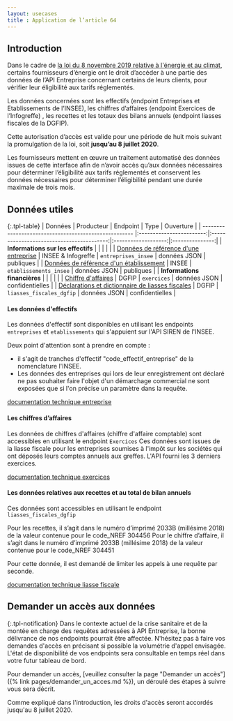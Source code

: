 ```yaml
---
layout: usecases
title : Application de l’article 64
---
```

## Introduction

Dans le cadre de [la loi du 8 novembre 2019 relative à l'énergie et au climat](https://www.legifrance.gouv.fr/affichTexteArticle.do;jsessionid=A814DF82C4C2339D1BA972DAF0487BD9.tplgfr44s_2?idArticle=JORFARTI000039356027&cidTexte=JORFTEXT000039355955&dateTexte=29990101&categorieLien=id), certains fournisseurs d’énergie ont le droit d’accéder à une partie des données de l’API Entreprise concernant certains de leurs clients, pour vérifier leur éligibilité aux tarifs réglementés.

Les données concernées sont les effectifs (endpoint Entreprises et Etablissements de l’INSEE), les chiffres d’affaires (endpoint Exercices de l’Infogreffe) , les recettes et les totaux des bilans annuels (endpoint liasses fiscales de la DGFIP).

Cette autorisation d’accès est valide pour une période de huit mois suivant la promulgation de la loi, soit **jusqu’au 8 juillet 2020**.

Les fournisseurs mettent en œuvre un traitement automatisé des données issues de cette interface afin de n’avoir accès qu’aux données nécessaires pour déterminer l’éligibilité aux tarifs réglementés et conservent les données nécessaires pour déterminer l’éligibilité pendant une durée maximale de trois mois.

## Données utiles

{:.tpl-table}
| Données                                              |        Producteur        |                 Endpoint                  |        Type         |    Ouverture    |
| ----------------------------------------------------- |:------------------------:|:-----------------------------------------:|:-------------------:|:---------------:|
| **Informations sur les effectifs**                            |                          |                                           |                     |                 |
| [Données de référence d'une entreprise](https://doc.entreprise.api.gouv.fr/?json#entreprises)                 |    INSEE & Infogreffe    |            `entreprises_insee`            |    données JSON     |    publiques    |
| [Données de référence d'un établissement](https://doc.entreprise.api.gouv.fr/?json#etablissements)               |          INSEE           |          `etablissements_insee`           |    données JSON     |    publiques    |
| **Informations financières**                          |                          |                                           |                     |                 |
| [Chiffre d'affaires](https://doc.entreprise.api.gouv.fr/?json#exercices)                                    |          DGFIP           |                `exercices`                |    données JSON     | confidentielles |
| [Déclarations et dictionnaire de liasses fiscales](https://doc.entreprise.api.gouv.fr/?json#les-d-clarations-des-liasses-fiscales)      |          DGFIP           |         `liasses_fiscales_dgfip`          |    données JSON     | confidentielles |


#### Les données d'effectifs

Les données d'effectif sont disponibles en utilisant les endpoints `entreprises` et `etablissements` qui s'appuient sur l'API SIREN de l'INSEE.

Deux point d'attention sont à prendre en compte :
- il s'agit de tranches d'effectif "code_effectif_entreprise"  de la nomenclature  l'INSEE.
- Les données des entreprises qui lors de leur enregistrement ont déclaré ne pas souhaiter faire l'objet d'un démarchage commercial ne sont exposées que si l'on précise un paramètre dans la requête.

[documentation technique entreprise](https://doc.entreprise.api.gouv.fr/#entreprises)

#### Les chiffres d’affaires

Les données de chiffres d'affaires (chiffre d'affaire comptable) sont accessibles en utilisant le endpoint `Exercices`
Ces données sont issues de la liasse fiscale pour les entreprises soumises à l'impôt sur les sociétés qui ont déposés leurs comptes annuels aux greffes.
L'API fourni les 3 derniers exercices.

[documentation technique exercices](https://doc.entreprise.api.gouv.fr/#exercices)

#### Les données relatives aux recettes et au total de bilan annuels
Ces données sont accessibles en utilisant le endpoint `liasses_fiscales_dgfip`

Pour les recettes, il s’agit dans le numéro d’imprimé 2033B (millésime 2018) de la valeur contenue pour le code_NREF 304456
Pour le chiffre d’affaire, il s’agit dans le numéro d’imprimé 2033B (millésime 2018) de la valeur contenue pour le code_NREF 304451

Pour cette donnée, il est demandé de limiter les appels à une requête par seconde.

[documentation technique liasse fiscale](https://doc.entreprise.api.gouv.fr/#liasses-fiscales-dgfip)

## Demander un accès aux données

{:.tpl-notification}
Dans le contexte actuel de la crise sanitaire et de la montée en charge des requêtes adressées à API Entreprise, la bonne délivrance de nos endpoints pourrait être affectée. N'hésitez pas à faire vos demandes d'accès en précisant si possible la volumétrie d'appel envisagée. L'état de disponibilité de vos endpoints sera consultable en temps réel dans votre futur tableau de bord.

Pour demander un accès, [veuillez consulter la page "Demander un accès"]({% link pages/demander_un_acces.md %}), un déroulé des étapes à suivre vous sera décrit.

Comme expliqué dans l'introduction, les droits d'accès seront accordés jusqu'au 8 juillet 2020.
